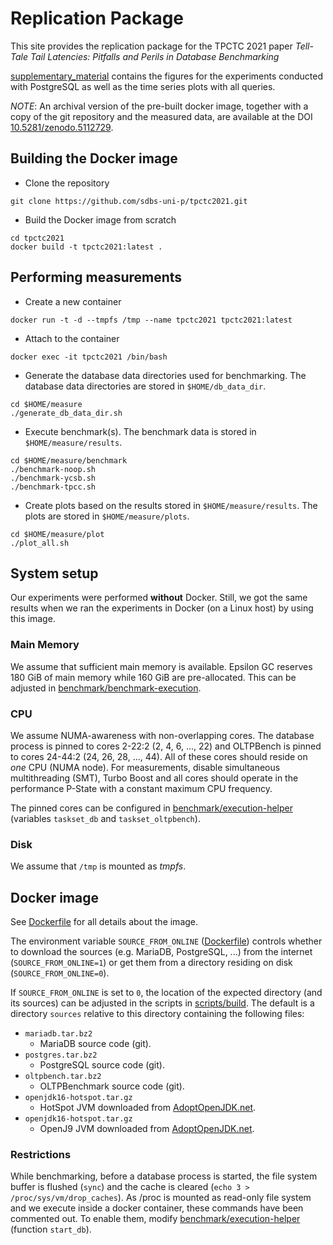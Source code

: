 # Replication Package


This site provides the replication package for the TPCTC 2021 paper *Tell-Tale Tail Latencies: Pitfalls and Perils in Database Benchmarking*

[supplementary_material](supplementary_material) contains the figures for the experiments conducted with PostgreSQL as well as the time series plots with all queries.

*NOTE*: An archival version of the pre-built docker image, together with a copy of the git repository and the measured data, are available at the DOI [10.5281/zenodo.5112729](https://doi.org/10.5281/zenodo.5112729).

## Building the Docker image
- Clone the repository
```
git clone https://github.com/sdbs-uni-p/tpctc2021.git
```

- Build the Docker image from scratch
```
cd tpctc2021
docker build -t tpctc2021:latest .
```

## Performing measurements
- Create a new container
```
docker run -t -d --tmpfs /tmp --name tpctc2021 tpctc2021:latest
```

- Attach to the container
```
docker exec -it tpctc2021 /bin/bash
```

- Generate the database data directories used for benchmarking. The database data directories are stored in `$HOME/db_data_dir`.
```
cd $HOME/measure
./generate_db_data_dir.sh
```

- Execute benchmark(s). The benchmark data is stored in `$HOME/measure/results`.
```
cd $HOME/measure/benchmark
./benchmark-noop.sh
./benchmark-ycsb.sh
./benchmark-tpcc.sh
```

- Create plots based on the results stored in `$HOME/measure/results`. The plots are stored in `$HOME/measure/plots`.
```
cd $HOME/measure/plot
./plot_all.sh
```

## System setup
Our experiments were performed **without** Docker. Still, we got the same results when we ran the experiments in Docker (on a Linux host) by using this image.

### Main Memory
We assume that sufficient main memory is available. Epsilon GC reserves 180 GiB of main memory while 160 GiB are pre-allocated. This can be adjusted in [benchmark/benchmark-execution](benchmark/benchmark-execution).

### CPU
We assume NUMA-awareness with non-overlapping cores. The database process is pinned to cores 2-22:2 (2, 4, 6, ..., 22) and OLTPBench is pinned to cores 24-44:2 (24, 26, 28, ..., 44). All of these cores should reside on *one* CPU (NUMA node). For measurements, disable simultaneous multithreading (SMT), Turbo Boost and all cores should operate in the performance P-State with a constant maximum CPU frequency.

The pinned cores can be configured in [benchmark/execution-helper](benchmark/execution-helper) (variables `taskset_db` and `taskset_oltpbench`).

### Disk
We assume that `/tmp` is mounted as *tmpfs*.

## Docker image
See [Dockerfile](Dockerfile) for all details about the image.

The environment variable `SOURCE_FROM_ONLINE` ([Dockerfile](Dockerfile)) controls whether to download the sources (e.g. MariaDB, PostgreSQL, ...) from the internet (`SOURCE_FROM_ONLINE=1`) or get them from a directory residing on disk (`SOURCE_FROM_ONLINE=0`). 

If `SOURCE_FROM_ONLINE` is set to `0`, the location of the expected directory (and its sources) can be adjusted in the scripts in [scripts/build](scripts/build). The default is a directory `sources` relative to this directory containing the following files:

- `mariadb.tar.bz2`
  - MariaDB source code (git).
- `postgres.tar.bz2`
  - PostgreSQL source code (git).
- `oltpbench.tar.bz2`
  - OLTPBenchmark source code (git).
- `openjdk16-hotspot.tar.gz`
  - HotSpot JVM downloaded from [AdoptOpenJDK.net](https://adoptopenjdk.net).
- `openjdk16-hotspot.tar.gz`
  - OpenJ9 JVM downloaded from [AdoptOpenJDK.net](https://adoptopenjdk.net).

### Restrictions
While benchmarking, before a database process is started, the file system buffer is flushed (`sync`) and the cache is cleared (`echo 3 > /proc/sys/vm/drop_caches`). As /proc is mounted as read-only file system and we execute inside a docker container, these commands have been commented out. To enable them, modify [benchmark/execution-helper](benchmark/execution-helper) (function `start_db`).

